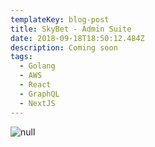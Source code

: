 ```yaml
---
templateKey: blog-post
title: SkyBet - Admin Suite
date: 2018-09-18T18:50:12.484Z
description: Coming soon
tags:
  - Golang
  - AWS
  - React
  - GraphQL
  - NextJS
---
```

![null](/img/placeholder-image4-1-768x432.jpg)
